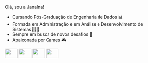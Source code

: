 Olá, sou a Janaína!

* Cursando Pós-Graduação de Engenharia de Dados 📊
* Formada em Administração e em Análise e Desenvolvimento de Sistemas👩🏻‍🎓
* Sempre em busca de novos desafios 🚀
* Apaixonada por Games 🎮



<img aling="center" height="30" width="40" src="https://cdn.jsdelivr.net/gh/devicons/devicon@latest/icons/python/python-original.svg" />
<img aling="center" height="30" width="40" src="https://cdn.jsdelivr.net/gh/devicons/devicon@latest/icons/pandas/pandas-original.svg" />
<img aling="center" height="30" width="40" src="https://cdn.jsdelivr.net/gh/devicons/devicon@latest/icons/azuresqldatabase/azuresqldatabase-original.svg" />
<img aling="center" height="30" width="40" src="https://cdn.jsdelivr.net/gh/devicons/devicon@latest/icons/apachespark/apachespark-original-wordmark.svg" />
